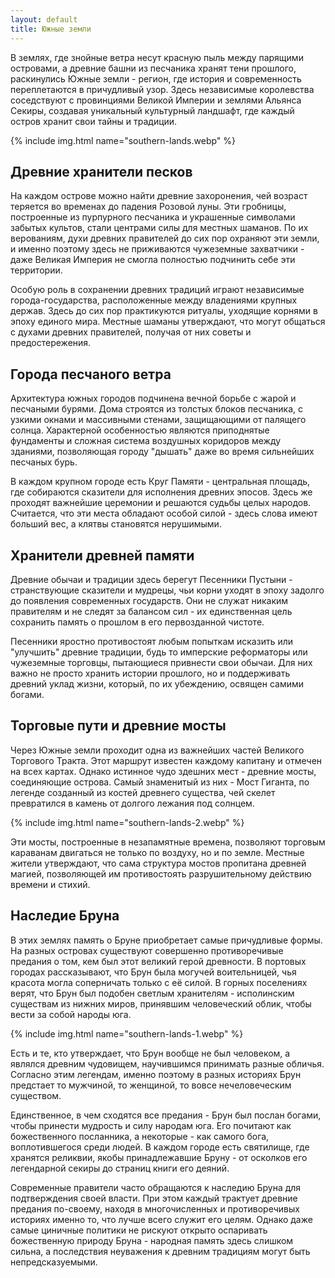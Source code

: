 ```yaml
---
layout: default
title: Южные земли
---
```


В землях, где знойные ветра несут красную пыль между парящими островами, а древние башни из песчаника хранят тени прошлого, раскинулись Южные земли - регион, где история и современность переплетаются в причудливый узор. Здесь независимые королевства соседствуют с провинциями Великой Империи и землями Альянса Секиры, создавая уникальный культурный ландшафт, где каждый остров хранит свои тайны и традиции.

{% include img.html name="southern-lands.webp" %}

## Древние хранители песков

На каждом острове можно найти древние захоронения, чей возраст теряется во временах до падения Розовой луны. Эти гробницы, построенные из пурпурного песчаника и украшенные символами забытых культов, стали центрами силы для местных шаманов. По их верованиям, духи древних правителей до сих пор охраняют эти земли, и именно поэтому здесь не приживаются чужеземные захватчики - даже Великая Империя не смогла полностью подчинить себе эти территории.

Особую роль в сохранении древних традиций играют независимые города-государства, расположенные между владениями крупных держав. Здесь до сих пор практикуются ритуалы, уходящие корнями в эпоху единого мира. Местные шаманы утверждают, что могут общаться с духами древних правителей, получая от них советы и предостережения.

## Города песчаного ветра

Архитектура южных городов подчинена вечной борьбе с жарой и песчаными бурями. Дома строятся из толстых блоков песчаника, с узкими окнами и массивными стенами, защищающими от палящего солнца. Характерной особенностью являются приподнятые фундаменты и сложная система воздушных коридоров между зданиями, позволяющая городу "дышать" даже во время сильнейших песчаных бурь.

В каждом крупном городе есть Круг Памяти - центральная площадь, где собираются сказители для исполнения древних эпосов. Здесь же проходят важнейшие церемонии и решаются судьбы целых народов. Считается, что эти места обладают особой силой - здесь слова имеют больший вес, а клятвы становятся нерушимыми.

## Хранители древней памяти

Древние обычаи и традиции здесь берегут Песенники Пустыни - странствующие сказители и мудрецы, чьи корни уходят в эпоху задолго до появления современных государств. Они не служат никаким правителям и не следят за балансом сил - их единственная цель сохранить память о прошлом в его первозданной чистоте.

Песенники яростно противостоят любым попыткам исказить или "улучшить" древние традиции, будь то имперские реформаторы или чужеземные торговцы, пытающиеся привнести свои обычаи. Для них важно не просто хранить истории прошлого, но и поддерживать древний уклад жизни, который, по их убеждению, освящен самими богами.

## Торговые пути и древние мосты

Через Южные земли проходит одна из важнейших частей Великого Торгового Тракта. Этот маршрут известен каждому капитану и отмечен на всех картах. Однако истинное чудо здешних мест - древние мосты, соединяющие острова. Самый знаменитый из них - Мост Гиганта, по легенде созданный из костей древнего существа, чей скелет превратился в камень от долгого лежания под солнцем.

{% include img.html name="southern-lands-2.webp" %}

Эти мосты, построенные в незапамятные времена, позволяют торговым караванам двигаться не только по воздуху, но и по земле. Местные жители утверждают, что сама структура мостов пропитана древней магией, позволяющей им противостоять разрушительному действию времени и стихий.

## Наследие Бруна

В этих землях память о Бруне приобретает самые причудливые формы. На разных островах существуют совершенно противоречивые предания о том, кем был этот великий герой древности. В портовых городах рассказывают, что Брун была могучей воительницей, чья красота могла соперничать только с её силой. В горных поселениях верят, что Брун был подобен светлым хранителям - исполинским существам из нижних миров, принявшим человеческий облик, чтобы вести за собой народы юга.

{% include img.html name="southern-lands-1.webp" %}

Есть и те, кто утверждает, что Брун вообще не был человеком, а являлся древним чудовищем, научившимся принимать разные обличья. Согласно этим легендам, именно поэтому в разных историях Брун предстает то мужчиной, то женщиной, то вовсе нечеловеческим существом.

Единственное, в чем сходятся все предания - Брун был послан богами, чтобы принести мудрость и силу народам юга. Его почитают как божественного посланника, а некоторые - как самого бога, воплотившегося среди людей. В каждом городе есть святилище, где хранятся реликвии, якобы принадлежавшие Бруну - от осколков его легендарной секиры до страниц книги его деяний.

Современные правители часто обращаются к наследию Бруна для подтверждения своей власти. При этом каждый трактует древние предания по-своему, находя в многочисленных и противоречивых историях именно то, что лучше всего служит его целям. Однако даже самые циничные политики не рискуют открыто оспаривать божественную природу Бруна - народная память здесь слишком сильна, а последствия неуважения к древним традициям могут быть непредсказуемыми.